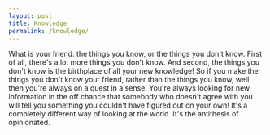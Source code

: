 ```yaml
---
layout: post
title: Knowledge
permalink: /knowledge/
---
```


What is your friend: the things you know, or the things you don't know. First of all, there's a lot more things you don't know. And second, the things you don't know is the birthplace of all your new knowledge! So if you make the things you don't know your friend, rather than the things you know, well then you're always on a quest in a sense. You're always looking for new information in the off chance that somebody who doesn't agree with you will tell you something you couldn't have figured out on your own! It's a completely different way of looking at the world. It's the antithesis of opinionated.
